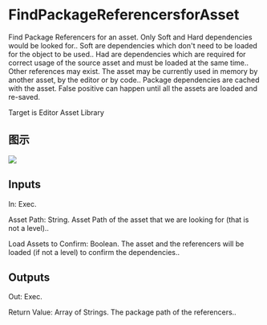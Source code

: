 # FindPackageReferencersforAsset

Find Package Referencers for an asset. Only Soft and Hard dependencies would be looked for.. Soft are dependencies which don't need to be loaded for the object to be used.. Had are dependencies which are required for correct usage of the source asset and must be loaded at the same time.. Other references may exist. The asset may be currently used in memory by another asset, by the editor or by code.. Package dependencies are cached with the asset. False positive can happen until all the assets are loaded and re-saved.

Target is Editor Asset Library

## 图示

![]($-20221218-18471725.png)

## Inputs

In: Exec.

Asset Path: String. Asset Path of the asset that we are looking for (that is not a level)..

Load Assets to Confirm: Boolean. The asset and the referencers will be loaded (if not a level) to confirm the dependencies..  

## Outputs

Out: Exec.

Return Value: Array of Strings. The package path of the referencers..

